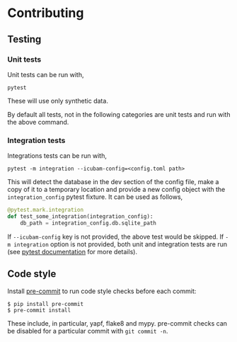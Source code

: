# Contributing

## Testing

### Unit tests

Unit tests can be run with,
```
pytest
```

These will use only synthetic data.

By default all tests, not in the following categories
are unit tests and run with the above command.


### Integration tests

Integrations tests can be run with,

```
pytest -m integration --icubam-config=<config.toml path>
```
This will detect the database in the dev section of the config file,
make a copy of it to a temporary location and provide a new config object
with the `integration_config` pytest fixture. It can be used as follows,

```py
@pytest.mark.integration
def test_some_integration(integration_config):
    db_path = integration_config.db.sqlite_path
```

If ``--icubam-config`` key is not provided, the above test would be skipped.
If ``-m integration`` option is not provided, both unit and integration tests
are run (see [pytest
documentation](https://docs.pytest.org/en/latest/usage.html#specifying-tests-selecting-tests)
for more details).

## Code style

Install [pre-commit](https://pre-commit.com/#install) to
run code style checks before each commit:

```
$ pip install pre-commit
$ pre-commit install
```

These include, in particular, yapf, flake8 and mypy. pre-commit checks can be
disabled for a particular commit with `git commit -n`.
